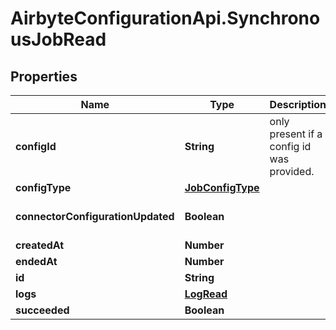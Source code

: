 # AirbyteConfigurationApi.SynchronousJobRead

## Properties

Name | Type | Description | Notes
------------ | ------------- | ------------- | -------------
**configId** | **String** | only present if a config id was provided. | [optional] 
**configType** | [**JobConfigType**](JobConfigType.md) |  | 
**connectorConfigurationUpdated** | **Boolean** |  | [optional] [default to false]
**createdAt** | **Number** |  | 
**endedAt** | **Number** |  | 
**id** | **String** |  | 
**logs** | [**LogRead**](LogRead.md) |  | [optional] 
**succeeded** | **Boolean** |  | 


